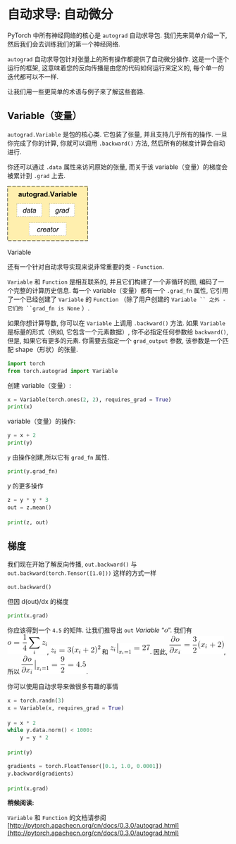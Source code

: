 # 自动求导: 自动微分

PyTorch 中所有神经网络的核心是 `autograd` 自动求导包. 我们先来简单介绍一下, 然后我们会去训练我们的第一个神经网络.

`autograd` 自动求导包针对张量上的所有操作都提供了自动微分操作. 这是一个逐个运行的框架, 这意味着您的反向传播是由您的代码如何运行来定义的, 每个单一的迭代都可以不一样.

让我们用一些更简单的术语与例子来了解这些套路.

## Variable（变量）

`autograd.Variable` 是包的核心类. 它包装了张量, 并且支持几乎所有的操作. 一旦你完成了你的计算, 你就可以调用 `.backward()` 方法, 然后所有的梯度计算会自动进行.

你还可以通过 `.data` 属性来访问原始的张量, 而关于该 variable（变量）的梯度会被累计到 `.grad` 上去.

![Variable](img/53342bedc6e02d3774e2d0a899a142bd.jpg)

Variable

还有一个针对自动求导实现来说非常重要的类 - `Function`.

`Variable` 和 `Function` 是相互联系的, 并且它们构建了一个非循环的图, 编码了一个完整的计算历史信息. 每一个 variable（变量）都有一个 `.grad_fn` 属性, 它引用了一个已经创建了 `Variable` 的 `Function` （除了用户创建的 `Variable `` 之外 - 它们的 ``grad_fn is None` ）.

如果你想计算导数, 你可以在 `Variable` 上调用 `.backward()` 方法. 如果 `Variable` 是标量的形式（例如, 它包含一个元素数据）, 你不必指定任何参数给 `backward()`, 但是, 如果它有更多的元素. 你需要去指定一个 `grad_output` 参数, 该参数是一个匹配 shape（形状）的张量.

```py
import torch
from torch.autograd import Variable

```

创建 variable（变量）:

```py
x = Variable(torch.ones(2, 2), requires_grad = True)
print(x)

```

variable（变量）的操作:

```py
y = x + 2
print(y)

```

`y` 由操作创建,所以它有 `grad_fn` 属性.

```py
print(y.grad_fn)

```

y 的更多操作

```py
z = y * y * 3
out = z.mean()

print(z, out)

```

## 梯度

我们现在开始了解反向传播, `out.backward()` 与 `out.backward(torch.Tensor([1.0]))` 这样的方式一样

```py
out.backward()

```

但因 d(out)/dx 的梯度

```py
print(x.grad)

```

你应该得到一个 `4.5` 的矩阵. 让我们推导出 `out` _Variable_ “![o](img/tex-d95679752134a2d9eb61dbd7b91c4bcc.gif)”. 我们有 ![o = \frac{1}{4}\sum_i z_i](img/tex-ba11185b8ae8744e5adfdac1ca62dcfb.gif), ![z_i = 3(x_i+2)^2](img/tex-f7eff769a5663e4412e4e6483638f4c9.gif) 和 ![z_i\bigr\rvert_{x_i=1} = 27](img/tex-f1a50245be3659871451046c9482df17.gif). 因此, ![\frac{\partial o}{\partial x_i} = \frac{3}{2}(x_i+2)](img/tex-ed2f2fc7d6057bacf602691edf5f1df7.gif), 所以 ![\frac{\partial o}{\partial x_i}\bigr\rvert_{x_i=1} = \frac{9}{2} = 4.5](img/tex-c2787604874dd1fdfa79483e5366c8df.gif).

你可以使用自动求导来做很多有趣的事情

```py
x = torch.randn(3)
x = Variable(x, requires_grad = True)

y = x * 2
while y.data.norm() < 1000:
    y = y * 2

print(y)

```

```py
gradients = torch.FloatTensor([0.1, 1.0, 0.0001])
y.backward(gradients)

print(x.grad)

```

**稍候阅读:**

`Variable` 和 `Function` 的文档请参阅 [http://pytorch.apachecn.org/cn/docs/0.3.0/autograd.html](http://pytorch.apachecn.org/cn/docs/0.3.0/autograd.html)